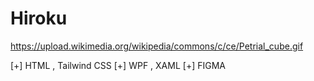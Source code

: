 # Hiroku

https://upload.wikimedia.org/wikipedia/commons/c/ce/Petrial_cube.gif

[+] HTML , Tailwind CSS
[+] WPF , XAML 
[+] FIGMA



